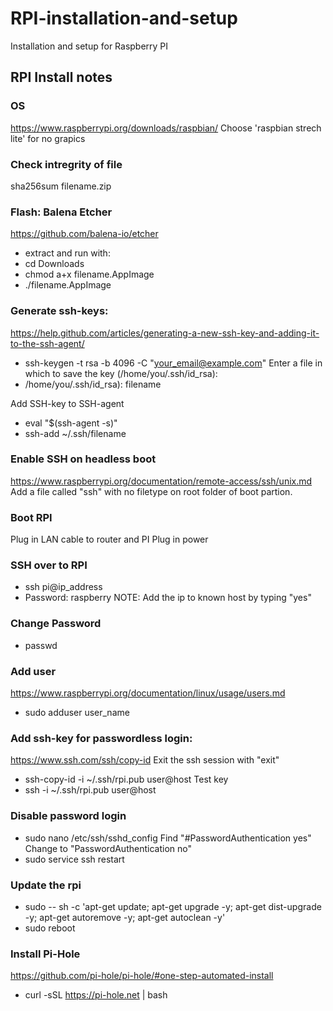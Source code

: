 # RPI-installation-and-setup
Installation and setup for Raspberry PI

## RPI Install notes

### OS
https://www.raspberrypi.org/downloads/raspbian/
Choose 'raspbian strech lite' for no grapics

### Check intregrity of file
sha256sum filename.zip

### Flash: Balena Etcher
https://github.com/balena-io/etcher
- extract and run with:
- cd Downloads
- chmod a+x filename.AppImage
- ./filename.AppImage

### Generate ssh-keys:
https://help.github.com/articles/generating-a-new-ssh-key-and-adding-it-to-the-ssh-agent/
- ssh-keygen -t rsa -b 4096 -C "your_email@example.com"
Enter a file in which to save the key (/home/you/.ssh/id_rsa):
- /home/you/.ssh/id_rsa): filename

Add SSH-key to SSH-agent
- eval "$(ssh-agent -s)"
- ssh-add ~/.ssh/filename

### Enable SSH on headless boot
https://www.raspberrypi.org/documentation/remote-access/ssh/unix.md
Add a file called "ssh" with no filetype on root folder of boot partion.

### Boot RPI
Plug in LAN cable to router and PI
Plug in power

### SSH over to RPI
- ssh pi@ip_address
- Password: raspberry
NOTE: Add the ip to known host by typing "yes"

### Change Password
- passwd

### Add user
https://www.raspberrypi.org/documentation/linux/usage/users.md
- sudo adduser user_name

### Add ssh-key for passwordless login:
https://www.ssh.com/ssh/copy-id
Exit the ssh session with "exit"
- ssh-copy-id -i ~/.ssh/rpi.pub user@host
Test key
- ssh -i ~/.ssh/rpi.pub user@host

### Disable password login
- sudo nano /etc/ssh/sshd_config
Find "#PasswordAuthentication yes"
Change to "PasswordAuthentication no"
- sudo service ssh restart

### Update the rpi
- sudo -- sh -c 'apt-get update; apt-get upgrade -y; apt-get dist-upgrade -y; apt-get autoremove -y; apt-get autoclean -y'
- sudo reboot

### Install Pi-Hole
https://github.com/pi-hole/pi-hole/#one-step-automated-install
- curl -sSL https://pi-hole.net | bash
